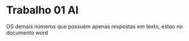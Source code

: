 # Trabalho 01 AI 

OS demais números que possuem apenas respostas em texto, estao no documento word
